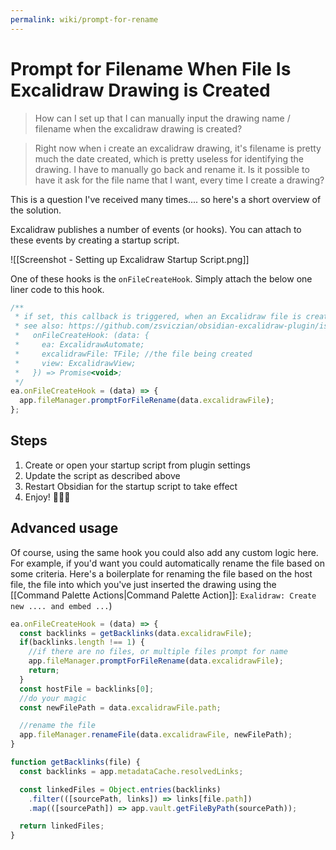 ```yaml
---
permalink: wiki/prompt-for-rename
---
```

# Prompt for Filename When File Is Excalidraw Drawing is Created

> How can I set up that I can manually input the drawing name / filename when the excalidraw drawing is created?

> Right now when i create an excalidraw drawing, it's filename is pretty much the date created, which is pretty useless for identifying the drawing. I have to manually go back and rename it. Is it possible to have it ask for the file name that I want, every time I create a drawing?

This is a question I've received many times.... so here's a short overview of the solution.

Excalidraw publishes a number of events (or hooks). You can attach to these events by creating a startup script.

![[Screenshot - Setting up Excalidraw Startup Script.png]]

One of these hooks is the `onFileCreateHook`. Simply attach the below one liner code to this hook.

```js
/**
 * if set, this callback is triggered, when an Excalidraw file is created
 * see also: https://github.com/zsviczian/obsidian-excalidraw-plugin/issues/1124
 *   onFileCreateHook: (data: {
 *     ea: ExcalidrawAutomate;
 *     excalidrawFile: TFile; //the file being created
 *     view: ExcalidrawView;
 *   }) => Promise<void>;
 */
ea.onFileCreateHook = (data) => {
  app.fileManager.promptForFileRename(data.excalidrawFile);
};
```

## Steps
1. Create or open your startup script from plugin settings
2. Update the script as described above
3. Restart Obsidian for the startup script to take effect
4. Enjoy!  🎉🥳🍾

## Advanced usage
Of course, using the same hook you could also add any custom logic here. For example, if you'd want you could automatically rename the file based on some criteria. Here's a boilerplate for renaming the file based on the host file, the file into which you've just inserted the drawing using the [[Command Palette Actions|Command Palette Action]]: `Exalidraw: Create new .... and embed ...`)

```js
ea.onFileCreateHook = (data) => {
  const backlinks = getBacklinks(data.excalidrawFile);
  if(backlinks.length !== 1) {
    //if there are no files, or multiple files prompt for name
    app.fileManager.promptForFileRename(data.excalidrawFile);
    return;
  }
  const hostFile = backlinks[0];
  //do your magic
  const newFilePath = data.excalidrawFile.path;

  //rename the file
  app.fileManager.renameFile(data.excalidrawFile, newFilePath);
}

function getBacklinks(file) {
  const backlinks = app.metadataCache.resolvedLinks;

  const linkedFiles = Object.entries(backlinks)
    .filter(([sourcePath, links]) => links[file.path])
    .map(([sourcePath]) => app.vault.getFileByPath(sourcePath));

  return linkedFiles;
}
```